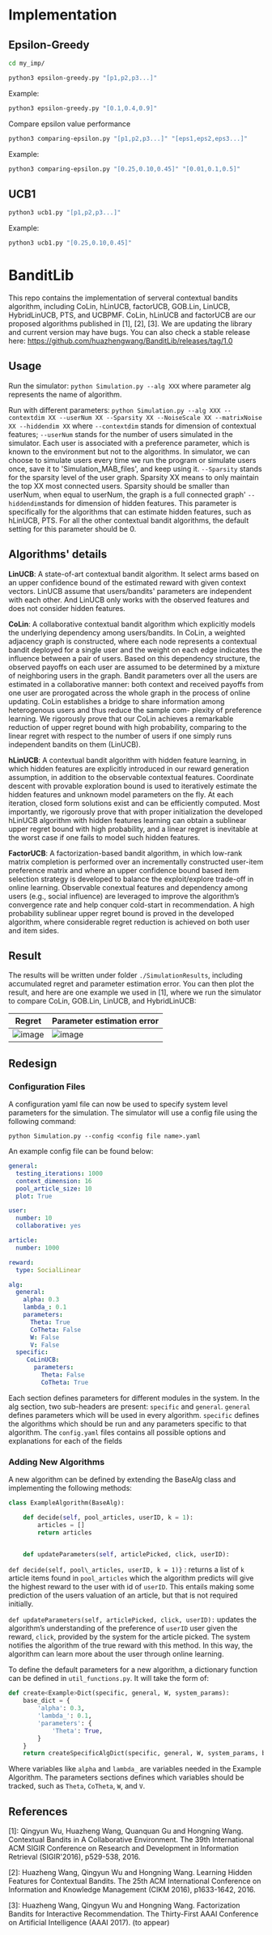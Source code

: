# Implementation
## Epsilon-Greedy
```bash
cd my_imp/
```
```bash
python3 epsilon-greedy.py "[p1,p2,p3...]"
```
Example:
```bash
python3 epsilon-greedy.py "[0.1,0.4,0.9]"
```
Compare epsilon value performance
```bash
python3 comparing-epsilon.py "[p1,p2,p3...]" "[eps1,eps2,eps3...]"
```
Example:
```bash
python3 comparing-epsilon.py "[0.25,0.10,0.45]" "[0.01,0.1,0.5]"
```
## UCB1
```bash
python3 ucb1.py "[p1,p2,p3...]"
```
Example:
```bash
python3 ucb1.py "[0.25,0.10,0.45]"
```


# BanditLib
This repo contains the implementation of serveral contextual bandits algorithm, including CoLin, hLinUCB, factorUCB, GOB.Lin, LinUCB, HybridLinUCB, PTS, and UCBPMF. CoLin, hLinUCB and factorUCB are our proposed algorithms published in [1], [2], [3]. We are updating the library and current version may have bugs. You can also check a stable release here: https://github.com/huazhengwang/BanditLib/releases/tag/1.0

## Usage
Run the simulator: `python Simulation.py --alg XXX` where parameter alg represents the name of algorithm. 

Run with different parameters: `python Simulation.py --alg XXX --contextdim XX --userNum XX --Sparsity XX --NoiseScale XX --matrixNoise  XX --hiddendim XX` 
where 
`--contextdim` stands for dimension of contextual features;
`--userNum` stands for the number of users simulated in the simulator. Each user is associated with a preference parameter, which is known to the environment but not to the algorithms. In simulator, we can choose to simulate users every time we run the program or simulate users once, save it to 'Simulation_MAB_files', and keep using it.
`--Sparsity` stands for the sparsity level of the user graph. Sparsity XX means to only maintain the top XX most connected users. Sparsity should be smaller than userNum, when equal to userNum, the graph is a full connected graph'
`--hiddendim`stands for dimension of hidden features. This parameter is specifically for the algorithms that can estimate hidden features, such as hLinUCB, PTS. For all the other contextual bandit algorithms, the default setting for this parameter should be 0.

## Algorithms' details
**LinUCB**: A state-of-art contextual bandit algorithm. It select arms based on an upper confidence bound of the estimated reward with given context vectors. LinUCB assume that users/bandits' parameters are independent with each other. And LinUCB only works with the observed features and does not consider hidden features.

**CoLin**: A collaborative contextual bandit algorithm which explicitly models the underlying dependency among users/bandits. In CoLin, a weighted adjacency graph is constructed, where each node represents a contextual bandit deployed for a single user and the weight on each edge indicates the influence between a pair of users. Based on this dependency structure, the observed payoffs on each user are assumed to be determined by a mixture of neighboring users in the graph. Bandit parameters over all the users are estimated in a collaborative manner: both context and received payoffs from one user are prorogated across the whole graph in the process of online updating. CoLin establishes a bridge to share information among heterogenous users and thus reduce the sample com- plexity of preference learning. We rigorously prove that our CoLin achieves a remarkable reduction of upper regret bound with high probability, comparing to the linear regret with respect to the number of users if one simply runs independent bandits on them (LinUCB). 

**hLinUCB**: A contextual bandit algorithm with hidden feature learning, in which hidden features are explicitly introduced in our reward generation assumption, in addition to the observable contextual features. Coordinate descent with provable exploration bound is used to iteratively estimate the hidden features and unknown model parameters on the fly. At each iteration, closed form solutions exist and can be efficiently computed. Most importantly, we rigorously prove that with proper initialization the developed hLinUCB algorithm with hidden features learning can obtain a sublinear upper regret bound with high probability, and a linear regret is inevitable at the worst case if one fails to model such hidden features.

**FactorUCB**: A factorization-based bandit algorithm, in which low-rank matrix completion is performed over an incrementally constructed user-item preference matrix and where an upper confidence bound based item selection strategy is developed to balance the exploit/explore trade-off in online learning. Observable conextual features and dependency among users (e.g., social influence) are leveraged to improve the algorithm’s convergence rate and help conquer cold-start in recommendation. A high probability sublinear upper regret bound is proved in the developed algorithm, where considerable regret reduction is achieved on both user and item sides.

## Result
The results will be written under folder `./SimulationResults`, including accumulated regret and parameter estimation error. You can then plot the result, and here are one example we used in [1], where we run the simulator to compare CoLin, GOB.Lin, LinUCB, and HybridLinUCB:

Regret                                          | Parameter estimation error
------------------------------------------------| -------------
![image](SimulationResults/regret.png "regret") | ![image](SimulationResults/ParameterEstimation.png "ParameterEstimation")

## Redesign

### Configuration Files
A configuration yaml file can now be used to specify system level parameters for the simulation.
The simulator will use a config file using the following command:
```
python Simulation.py --config <config file name>.yaml
```
An example config file can be found below:
```yaml
general:
  testing_iterations: 1000
  context_dimension: 16
  pool_article_size: 10
  plot: True

user:
  number: 10
  collaborative: yes

article:
  number: 1000

reward:
  type: SocialLinear

alg:
  general:
    alpha: 0.3
    lambda_: 0.1
    parameters:
      Theta: True
      CoTheta: False
      W: False
      V: False
  specific:
     CoLinUCB:
       parameters:
         Theta: False
         CoTheta: True
```
Each section defines parameters for different modules in the system. In the alg section, two sub-headers are present: `specific` and `general`. `general` defines parameters which will be used in every algorithm. `specific` defines the algorithms which should be run and any parameters specific to that algorithm. The `config.yaml` files contains all possible options and explanations for each of the fields

### Adding New Algorithms
A new algorithm can be defined by extending the BaseAlg class and implementing the following methods:
```python
class ExampleAlgorithm(BaseAlg):

	def decide(self, pool_articles, userID, k = 1):
		articles = []
		return articles


	def updateParameters(self, articlePicked, click, userID):
```
`def decide(self, pool\_articles, userID, k = 1)}` : returns a list of `k` article items found in `pool_articles` which the algorithm predicts will give the highest reward to the user with id of `userID`. This entails making some prediction of the users valuation of an article, but that is not required initially.

`def updateParameters(self, articlePicked, click, userID):` updates the algorithm’s understanding of the preference of `userID` user given the reward, `click`, provided by the system for the article picked. The system notifies the algorithm of the true reward with this method. In this way, the algorithm can learn more about the user through online learning.

To define the default parameters for a new algorithm, a dictionary function can be defined in `util_functions.py`. It will take the form of:
```python
def create<Example>Dict(specific, general, W, system_params):
	base_dict = {
		'alpha': 0.3,
		'lambda_': 0.1,
		'parameters': {
			'Theta': True,
		}
	}
	return createSpecificAlgDict(specific, general, W, system_params, base_dict)
```
Where variables like `alpha` and `lambda_` are variables needed in the Example Algorithm. The parameters sections defines which variables should be tracked, such as `Theta`, `CoTheta`, `W`, and `V`.

## References
[1]: Qingyun Wu, Huazheng Wang, Quanquan Gu and Hongning Wang. Contextual Bandits in A Collaborative Environment. The 39th International ACM SIGIR Conference on Research and Development in Information Retrieval (SIGIR'2016), p529-538, 2016.

[2]: Huazheng Wang, Qingyun Wu and Hongning Wang. Learning Hidden Features for Contextual Bandits. The 25th ACM International Conference on Information and Knowledge Management (CIKM 2016), p1633-1642, 2016.

[3]: Huazheng Wang, Qingyun Wu and Hongning Wang. Factorization Bandits for Interactive Recommendation. The Thirty-First AAAI Conference on Artificial Intelligence (AAAI 2017). (to appear)

